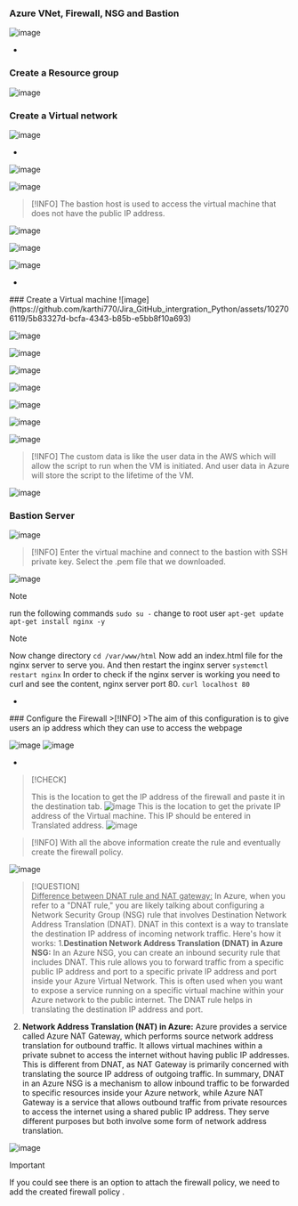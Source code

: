### Azure VNet, Firewall, NSG and Bastion

![image](https://github.com/karthi770/Azure_VNet_NSG_Bastion/assets/102706119/5f5a0d4d-0f26-4dfd-90bc-2386e9f8833c)

-
<div class="page-break"></div>


### Create a Resource group

![image](https://github.com/karthi770/Jira_GitHub_intergration_Python/assets/102706119/317374ed-bda8-41f1-8817-5f4b97aee7a8)
### Create a Virtual network
![image](https://github.com/karthi770/Jira_GitHub_intergration_Python/assets/102706119/2541a105-9ac9-4c0f-90ff-e937fd37485a)

-
<div class="page-break"></div>

![image](https://github.com/karthi770/Jira_GitHub_intergration_Python/assets/102706119/feb4b5df-bc61-4c50-a571-1826cb2be693)

![image](https://github.com/karthi770/Jira_GitHub_intergration_Python/assets/102706119/5a3e33cd-3a3b-4b99-8c10-4f89a7e86275)

>[!INFO]
>The bastion host is used to access the virtual machine that does not have the public IP address.

![image](https://github.com/karthi770/Jira_GitHub_intergration_Python/assets/102706119/129290d4-6d6d-49c2-9c85-91d02dd1f53a)

![image](https://github.com/karthi770/Jira_GitHub_intergration_Python/assets/102706119/1e31b4ac-f760-4694-b86a-f1e6f2c8e573)

![image](https://github.com/karthi770/Jira_GitHub_intergration_Python/assets/102706119/cac18f45-9ae2-4f51-aa5b-e68112d650e3)

-
<div class="page-break"></div>
### Create a Virtual machine
![image](https://github.com/karthi770/Jira_GitHub_intergration_Python/assets/102706119/5b83327d-bcfa-4343-b85b-e5bb8f10a693)

![image](https://github.com/karthi770/Jira_GitHub_intergration_Python/assets/102706119/76d9bc27-a94c-4a03-94d9-ac888112d5c5)

![image](https://github.com/karthi770/Jira_GitHub_intergration_Python/assets/102706119/5050bd74-8234-4baa-858d-bb591728b873)

![image](https://github.com/karthi770/Jira_GitHub_intergration_Python/assets/102706119/514e4648-b246-46a3-9275-7a1b969f546c)

![image](https://github.com/karthi770/Jira_GitHub_intergration_Python/assets/102706119/6587bbae-779e-4e1c-b791-2a6103fd163d)

![image](https://github.com/karthi770/Jira_GitHub_intergration_Python/assets/102706119/5124249b-be49-4ab2-82a3-02e2c001cebe)

![image](https://github.com/karthi770/Jira_GitHub_intergration_Python/assets/102706119/ab88535a-fcf7-4786-8f8d-8fd3a495f4ac)

![image](https://github.com/karthi770/Jira_GitHub_intergration_Python/assets/102706119/4aa74d82-3680-4d5c-8264-926f191648ce)

>[!INFO]
>The custom data is like the user data in the AWS which will allow the script to run when the VM is initiated. And user data in Azure will store the script to the lifetime of the VM.

![image](https://github.com/karthi770/Jira_GitHub_intergration_Python/assets/102706119/169383ae-1800-4ae2-a8c2-d7d429bcbb6a)

### Bastion Server
![image](https://github.com/karthi770/Jira_GitHub_intergration_Python/assets/102706119/2d9cd11a-48f3-4e4a-82d4-0498cf6cf906)

>[!INFO]
>Enter the virtual machine and connect  to the bastion with SSH private key. Select the .pem file that we downloaded.

![image](https://github.com/karthi770/Jira_GitHub_intergration_Python/assets/102706119/cfd5e38c-137b-4d8e-a759-a3b6aef4d088)

>[!note]
>run the following commands
>`sudo su -` change to root user
>`apt-get update`
>`apt-get install nginx -y`

>[!note]
>Now change directory `cd /var/www/html` 
Now add an index.html file for the nginx server to serve you. And then restart the inginx server `systemctl restart nginx`
In order to check if the nginx server is working you need to curl and see the content, nginx server port 80. `curl localhost 80`

-
<div class="page-break"></div>
### Configure the Firewall
>[!INFO]
>The aim of this configuration is to give users an ip address which they can use to access the webpage

![image](https://github.com/karthi770/Jira_GitHub_intergration_Python/assets/102706119/f38af308-2984-4f03-b300-988795c956db)
![image](https://github.com/karthi770/Jira_GitHub_intergration_Python/assets/102706119/e4cf633a-4472-43ea-84c6-3b4731f00c43)

-
<div class="page-break"></div>

>[!CHECK] 
>
>This is the location to get the IP address of the firewall and paste it in the destination tab.
>![image](https://github.com/karthi770/Jira_GitHub_intergration_Python/assets/102706119/b759b772-bf6e-4e44-932a-c94cd20d85f0)
>This is the location to get the private IP address of the Virtual machine. This IP should be entered in Translated address.
![image](https://github.com/karthi770/Jira_GitHub_intergration_Python/assets/102706119/0cb3f16c-48d2-432b-8e33-a8d7387350d0)

>[!INFO] 
>With all the above information create the rule and eventually create the firewall policy.

![image](https://github.com/karthi770/Jira_GitHub_intergration_Python/assets/102706119/2cdf5ff3-a9c0-47bd-beed-8b8c5b80f76e)

>[!QUESTION]  
><u>Difference between DNAT rule and NAT gateway:</u>
>In Azure, when you refer to a "DNAT rule," you are likely talking about configuring a Network Security Group (NSG) rule that involves Destination Network Address Translation (DNAT). DNAT in this context is a way to translate the destination IP address of incoming network traffic.
Here's how it works: 
1.**Destination Network Address Translation (DNAT) in Azure NSG:**
In an Azure NSG, you can create an inbound security rule that includes DNAT. This rule allows you to forward traffic from a specific public IP address and port to a specific private IP address and port inside your Azure Virtual Network.
This is often used when you want to expose a service running on a specific virtual machine within your Azure network to the public internet. The DNAT rule helps in translating the destination IP address and port.
   2. **Network Address Translation (NAT) in Azure:** Azure provides a service called Azure NAT Gateway, which performs source network address translation for outbound traffic. It allows virtual machines within a private subnet to access the internet without having public IP addresses. This is different from DNAT, as NAT Gateway is primarily concerned with translating the source IP address of outgoing traffic.                                                           In summary, DNAT in an Azure NSG is a mechanism to allow inbound traffic to be forwarded to specific resources inside your Azure network, while Azure NAT Gateway is a service that allows outbound traffic from private resources to access the internet using a shared public IP address. They serve different purposes but both involve some form of network address translation. 

![image](https://github.com/karthi770/Jira_GitHub_intergration_Python/assets/102706119/f38af308-2984-4f03-b300-988795c956db)

>[!IMPORTANT] 
>If you could see there is an option to attach the firewall policy, we need to add the created firewall policy .


